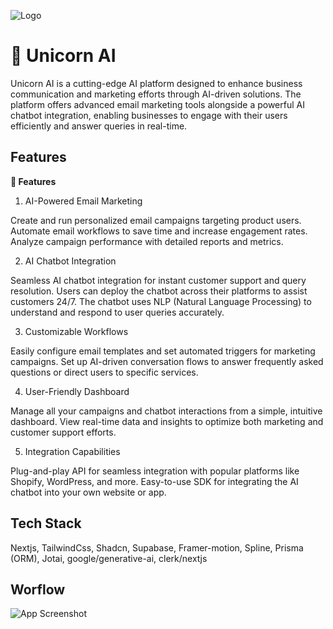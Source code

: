 
![Logo](https://raw.githubusercontent.com/ShahSujal/StakeYards/refs/heads/main/public/content/unicornbanner.png)


# **🦄 Unicorn AI**

Unicorn AI is a cutting-edge AI platform designed to enhance business communication and marketing efforts through AI-driven solutions. The platform offers advanced email marketing tools alongside a powerful AI chatbot integration, enabling businesses to engage with their users efficiently and answer queries in real-time.




## Features

**🚀 Features**
1. AI-Powered Email Marketing

Create and run personalized email campaigns targeting product  users.
Automate email workflows to save time and increase engagement rates.
Analyze campaign performance with detailed reports and metrics.

2. AI Chatbot Integration

Seamless AI chatbot integration for instant customer support and query resolution.
Users can deploy the chatbot across their platforms to assist customers 24/7.
The chatbot uses NLP (Natural Language Processing) to understand and respond to user queries accurately.

3. Customizable Workflows

Easily configure email templates and set automated triggers for marketing campaigns.
Set up AI-driven conversation flows to answer frequently asked questions or direct users to specific services.

4. User-Friendly Dashboard

Manage all your campaigns and chatbot interactions from a simple, intuitive dashboard.
View real-time data and insights to optimize both marketing and customer support efforts.

5. Integration Capabilities

Plug-and-play API for seamless integration with popular platforms like Shopify, WordPress, and more.
Easy-to-use SDK for integrating the AI chatbot into your own website or app.
## Tech Stack

 Nextjs, TailwindCss, Shadcn, Supabase, Framer-motion, Spline, Prisma (ORM), Jotai, google/generative-ai, clerk/nextjs 


## Worflow

![App Screenshot](https://shahhsujal.vercel.app/_next/image?url=%2Fprojects%2Faspect1.png&w=3840&q=55)


